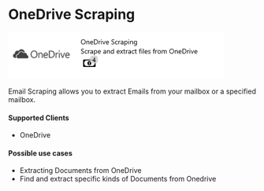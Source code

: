 # OneDrive Scraping

![](../assets/47.png)

Email Scraping allows you to extract Emails from your mailbox or a specified mailbox.

#### Supported Clients

* OneDrive

#### Possible use cases

* Extracting Documents from OneDrive
* Find and extract specific kinds of Documents from Onedrive

